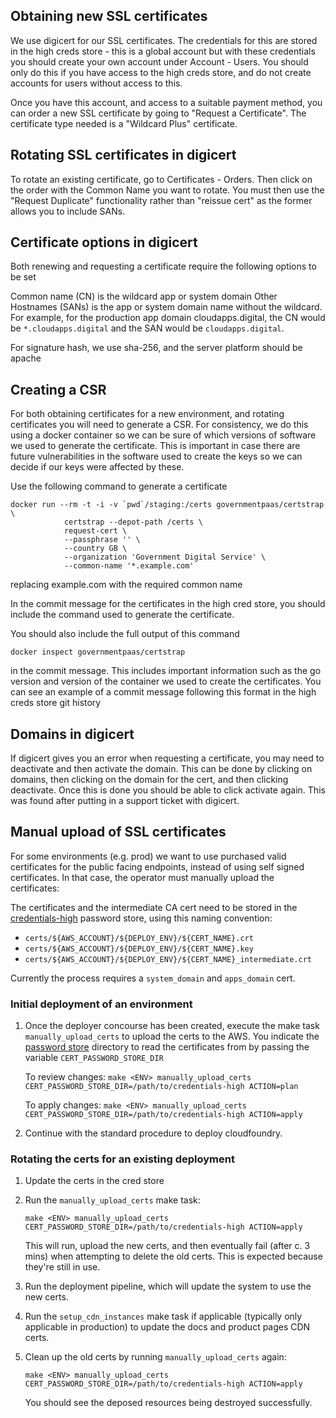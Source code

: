 ## Obtaining new SSL certificates

We use digicert for our SSL certificates. The credentials for this are stored in
the high creds store - this is a global account but with these credentials you
should create your own account under Account - Users. You should only do this if
you have access to the high creds store, and do not create accounts for users
without access to this.

Once you have this account, and access to a suitable payment method, you can
order a new SSL certificate by going to "Request a Certificate". The certificate
type needed is a "Wildcard Plus" certificate.


## Rotating SSL certificates in digicert

To rotate an existing certificate, go to Certificates - Orders. Then click on
the order with the Common Name you want to rotate. You must then use the
"Request Duplicate" functionality rather than "reissue cert" as the former
allows you to include SANs.

## Certificate options in digicert

Both renewing and requesting a certificate require the following options to be
set

Common name (CN) is the wildcard app or system domain
Other Hostnames (SANs) is the app or system domain name without the wildcard.
For example, for the production app domain cloudapps.digital, the CN would be
`*.cloudapps.digital` and the SAN would be `cloudapps.digital`.

For signature hash, we use sha-256, and the server platform should be apache

## Creating a CSR

For both obtaining certificates for a new environment, and rotating certificates
you will need to generate a CSR. For consistency, we do this using a docker
container so we can be sure of which versions of software we used to
generate the certificate. This is important in case there are future
vulnerabilities in the software used to create the keys so we can decide if our
keys were affected by these.

Use the following command to generate a certificate

```
docker run --rm -t -i -v `pwd`/staging:/certs governmentpaas/certstrap \
            certstrap --depot-path /certs \
            request-cert \
            --passphrase '' \
            --country GB \
            --organization 'Government Digital Service' \
            --common-name '*.example.com'
```

replacing example.com with the required common name

In the commit message for the certificates in the high cred store, you should
include the command used to generate the certificate.

You should also include the full output of this command

`docker inspect governmentpaas/certstrap`

in the commit message. This includes important information such as the go
version and version of the container we used to create the certificates. You can
see an example of a commit message following this format in the high creds store
git history

## Domains in digicert

If digicert gives you an error when requesting a certificate, you may need to
deactivate and then activate the domain. This can be done by clicking on
domains, then clicking on the domain for the cert, and then clicking deactivate.
Once this is done you should be able to click activate again. This was found
after putting in a support ticket with digicert.


## Manual upload of SSL certificates

For some environments (e.g. prod) we want to use purchased valid certificates
for the public facing endpoints, instead of using self signed certificates. In
that case, the operator must manually upload the certificates:

The certificates and the intermediate CA cert need to be stored in the
[credentials-high][] password store, using this naming convention:

 * `certs/${AWS_ACCOUNT}/${DEPLOY_ENV}/${CERT_NAME}.crt`
 * `certs/${AWS_ACCOUNT}/${DEPLOY_ENV}/${CERT_NAME}.key`
 * `certs/${AWS_ACCOUNT}/${DEPLOY_ENV}/${CERT_NAME}_intermediate.crt`

Currently the process requires a `system_domain` and `apps_domain` cert.

[credentials-high]: https://github.digital.cabinet-office.gov.uk/government-paas/credentials-high

### Initial deployment of an environment

 1. Once the deployer concourse has been created, execute the make task
    `manually_upload_certs` to upload the certs to the AWS. You indicate the
    [password store](https://www.passwordstore.org/) directory to read the
    certificates from by passing the variable `CERT_PASSWORD_STORE_DIR`

    To review changes: `make <ENV> manually_upload_certs CERT_PASSWORD_STORE_DIR=/path/to/credentials-high ACTION=plan`

    To apply changes: `make <ENV> manually_upload_certs CERT_PASSWORD_STORE_DIR=/path/to/credentials-high ACTION=apply`

 1. Continue with the standard procedure to deploy cloudfoundry.

### Rotating the certs for an existing deployment

 1. Update the certs in the cred store

 1. Run the `manually_upload_certs` make task:

    `make <ENV> manually_upload_certs CERT_PASSWORD_STORE_DIR=/path/to/credentials-high ACTION=apply`

    This will run, upload the new certs, and then eventually fail (after c. 3
    mins) when attempting to delete the old certs. This is expected because
    they're still in use.

 1. Run the deployment pipeline, which will update the system to use the new
    certs.

 1. Run the `setup_cdn_instances` make task if applicable (typically only
    applicable in production) to update the docs and product pages CDN certs.

 1. Clean up the old certs by running `manually_upload_certs` again:

    `make <ENV> manually_upload_certs CERT_PASSWORD_STORE_DIR=/path/to/credentials-high ACTION=apply`

    You should see the deposed resources being destroyed successfully.
